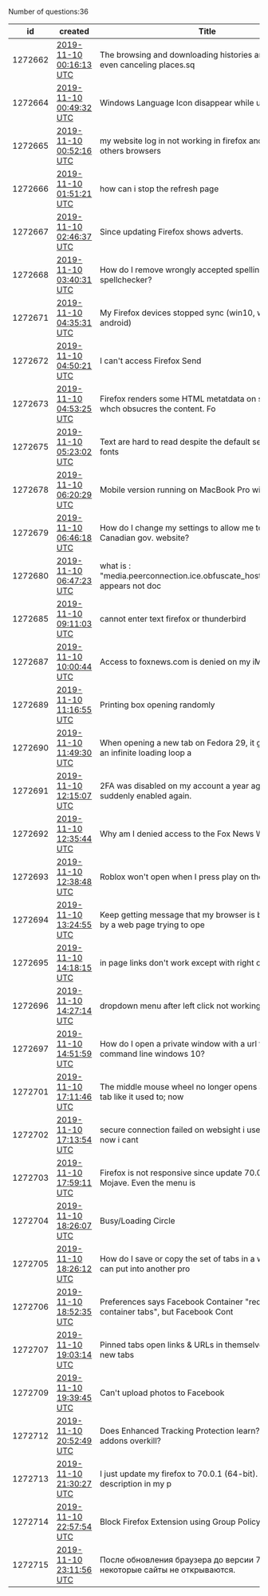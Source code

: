 Number of questions:36

id | created | Title | Content | Tags
--- | --- | --- | --- | ---
1272662 |[2019-11-10 00:16:13 UTC](https://support.mozilla.org/questions/1272662) |The browsing and downloading histories are not deleted, even canceling places.sq |<details><summary>The browsing and downloading histories are not deleted, even canceling places.sq</summary>Nella cronologia di download si sono accumulati molti dati che io voglio cancellare, ma questo non avviene, anche la cronologia di navigazione non si cancella. Ho provato a cancellare il file "places.sqlite", al riavvio di firefox le cronologie sono vuote, ma il problema rimane, ...</details> |[firefox-700](https://support.mozilla.org/en-US/questions/firefox?tagged=firefox-700);[other](https://support.mozilla.org/en-US/questions/firefox?tagged=other);[desktop](https://support.mozilla.org/en-US/questions/firefox?tagged=desktop);[windows-10](https://support.mozilla.org/en-US/questions/firefox?tagged=windows-10);
1272664 |[2019-11-10 00:49:32 UTC](https://support.mozilla.org/questions/1272664) |Windows Language Icon disappear while using Firefox |<details><summary>Windows Language Icon disappear while using Firefox</summary>Hi,I encounter very strange issue, While using Firefox The windows language icon in the taskbar disappear and i lose some language changing functions, when i minimize or close Firefox Everything works fine again.Thank you</details> |[other](https://support.mozilla.org/en-US/questions/firefox?tagged=other);[firefox-700](https://support.mozilla.org/en-US/questions/firefox?tagged=firefox-700);[firefox-7001](https://support.mozilla.org/en-US/questions/firefox?tagged=firefox-7001);[desktop](https://support.mozilla.org/en-US/questions/firefox?tagged=desktop);[windows-7](https://support.mozilla.org/en-US/questions/firefox?tagged=windows-7);
1272665 |[2019-11-10 00:52:16 UTC](https://support.mozilla.org/questions/1272665) |my website log in not working in firefox and working in others browsers |<details><summary>my website log in not working in firefox and working in others browsers</summary>i am unable to open my website dashboard in firefox and working fine in other browsers https://bestmotorcycleshelmet.com</details> |[other](https://support.mozilla.org/en-US/questions/firefox?tagged=other);[desktop](https://support.mozilla.org/en-US/questions/firefox?tagged=desktop);
1272666 |[2019-11-10 01:51:21 UTC](https://support.mozilla.org/questions/1272666) |how can i stop the refresh page |<details><summary>how can i stop the refresh page</summary>When i am reading a page suddenly reload !! so i have to wait 3-4 sec to get the page load. can i stop it ?</details> |[websites](https://support.mozilla.org/en-US/questions/firefox?tagged=websites);[firefox-700](https://support.mozilla.org/en-US/questions/firefox?tagged=firefox-700);[desktop](https://support.mozilla.org/en-US/questions/firefox?tagged=desktop);[windows-10](https://support.mozilla.org/en-US/questions/firefox?tagged=windows-10);
1272667 |[2019-11-10 02:46:37 UTC](https://support.mozilla.org/questions/1272667) |Since updating Firefox shows adverts. |<details><summary>Since updating Firefox shows adverts.</summary>Previously, there were just blank squares  The shield is showing next to the padlock.  I haven't consciously done anything to trigger this.</details> |[privacy-and-security_1](https://support.mozilla.org/en-US/questions/firefox?tagged=privacy-and-security_1);[firefox-700](https://support.mozilla.org/en-US/questions/firefox?tagged=firefox-700);[desktop](https://support.mozilla.org/en-US/questions/firefox?tagged=desktop);[windows-7](https://support.mozilla.org/en-US/questions/firefox?tagged=windows-7);
1272668 |[2019-11-10 03:40:31 UTC](https://support.mozilla.org/questions/1272668) |How do I remove wrongly accepted spellings from the spellchecker? |<details><summary>How do I remove wrongly accepted spellings from the spellchecker?</summary>The spellchecker has recently stopped highlighting 'teh' as a misspelling of 'the'.  I frequently make this and other typing errors when using the browser, because i have to look at the keyboard when typing quickly and rely on the spellcheck to highlight the times when my fingers...</details> |[firefox-700](https://support.mozilla.org/en-US/questions/firefox?tagged=firefox-700);[customize](https://support.mozilla.org/en-US/questions/firefox?tagged=customize);[desktop](https://support.mozilla.org/en-US/questions/firefox?tagged=desktop);[windows-10](https://support.mozilla.org/en-US/questions/firefox?tagged=windows-10);
1272671 |[2019-11-10 04:35:31 UTC](https://support.mozilla.org/questions/1272671) |My Firefox devices stopped sync (win10, win7, raspbian, android) |<details><summary>My Firefox devices stopped sync (win10, win7, raspbian, android)</summary>about:sync-log 1573387978968	Sync.LogManager	DEBUG	Flushing file log1573387978971	FirefoxAccounts	DEBUG	FxAccountsProfileClient: Requested profile1573387978971	FirefoxAccounts	DEBUG	getOAuthToken enter1573387978976	FirefoxAccounts	TRACE	getCachedToken returning cached token1...</details> |[firefox-700](https://support.mozilla.org/en-US/questions/firefox?tagged=firefox-700);[sync](https://support.mozilla.org/en-US/questions/firefox?tagged=sync);[desktop](https://support.mozilla.org/en-US/questions/firefox?tagged=desktop);[windows-10](https://support.mozilla.org/en-US/questions/firefox?tagged=windows-10);
1272672 |[2019-11-10 04:50:21 UTC](https://support.mozilla.org/questions/1272672) |I can't access Firefox Send |<details><summary>I can't access Firefox Send</summary>On 9//11/19 and 10/11/19 I tried to access Firefox Send, but simply get message 'Something Went Wrong'.I even changed my password but the same thing happened. Can anyone please help.I am using Windows 7 on a public computer.</details> |[firefox-660](https://support.mozilla.org/en-US/questions/firefox?tagged=firefox-660);[other](https://support.mozilla.org/en-US/questions/firefox?tagged=other);[desktop](https://support.mozilla.org/en-US/questions/firefox?tagged=desktop);[windows-7](https://support.mozilla.org/en-US/questions/firefox?tagged=windows-7);
1272673 |[2019-11-10 04:53:25 UTC](https://support.mozilla.org/questions/1272673) |Firefox renders some HTML metatdata on some pages, whch obsucres the content. Fo |<details><summary>Firefox renders some HTML metatdata on some pages, whch obsucres the content. Fo</summary>I think the question explains. See teh attached clip from a newspaper web site.</details> |[firefox-700](https://support.mozilla.org/en-US/questions/firefox?tagged=firefox-700);[desktop](https://support.mozilla.org/en-US/questions/firefox?tagged=desktop);[fix-problems](https://support.mozilla.org/en-US/questions/firefox?tagged=fix-problems);[windows-10](https://support.mozilla.org/en-US/questions/firefox?tagged=windows-10);
1272675 |[2019-11-10 05:23:02 UTC](https://support.mozilla.org/questions/1272675) |Text are hard to read despite the default settings on fonts |<details><summary>Text are hard to read despite the default settings on fonts</summary>I think ever since the latest updates, some websites displays a different font that are so hard to read even though my settings are at default (Times New Roman, 16 and have selected "Allow pages to choose their own fonts, instead of your selections above" on the Options). I have ...</details> |[firefox-700](https://support.mozilla.org/en-US/questions/firefox?tagged=firefox-700);[other](https://support.mozilla.org/en-US/questions/firefox?tagged=other);[desktop](https://support.mozilla.org/en-US/questions/firefox?tagged=desktop);[windows-10](https://support.mozilla.org/en-US/questions/firefox?tagged=windows-10);
1272678 |[2019-11-10 06:20:29 UTC](https://support.mozilla.org/questions/1272678) |Mobile version running on MacBook Pro with Catalina |<details><summary>Mobile version running on MacBook Pro with Catalina</summary>Recently updated to Catalina Os and now The interface is that of a mobile platform so none of the additional apps in Firefox work</details> |[other](https://support.mozilla.org/en-US/questions/firefox?tagged=other);[desktop](https://support.mozilla.org/en-US/questions/firefox?tagged=desktop);
1272679 |[2019-11-10 06:46:18 UTC](https://support.mozilla.org/questions/1272679) |How do I change my settings to allow me to get onto a Canadian gov. website? |<details><summary>How do I change my settings to allow me to get onto a Canadian gov. website?</summary>Hi, I recently have been unable to login anymore to a (Canadian) gov. website that I have regularly used. I've messed with settings & seem worse off now. I've also tried to ensure that Javascript is enabled but am still getting an error message that it's not. Currently I've messe...</details> |[privacy-and-security_1](https://support.mozilla.org/en-US/questions/firefox?tagged=privacy-and-security_1);[firefox-700](https://support.mozilla.org/en-US/questions/firefox?tagged=firefox-700);[firefox-7001](https://support.mozilla.org/en-US/questions/firefox?tagged=firefox-7001);[desktop](https://support.mozilla.org/en-US/questions/firefox?tagged=desktop);[mac-os](https://support.mozilla.org/en-US/questions/firefox?tagged=mac-os);
1272680 |[2019-11-10 06:47:23 UTC](https://support.mozilla.org/questions/1272680) |what is : "media.peerconnection.ice.obfuscate_host_addresses".It appears not doc |<details><summary>what is : "media.peerconnection.ice.obfuscate_host_addresses".It appears not doc</summary>In about:config "media.peerconnection.ice.obfuscate_host_addresses" doesn't appear to be documented. can anybody guide me on it's use or where to find documentation?  i'm interested in settings surrounding protecting ip/internal/address leakage. i don't have a vpn or proxy but ...</details> |[firefox-700](https://support.mozilla.org/en-US/questions/firefox?tagged=firefox-700);[customize](https://support.mozilla.org/en-US/questions/firefox?tagged=customize);[desktop](https://support.mozilla.org/en-US/questions/firefox?tagged=desktop);[windows-7](https://support.mozilla.org/en-US/questions/firefox?tagged=windows-7);[escalate](https://support.mozilla.org/en-US/questions/firefox?tagged=escalate);
1272685 |[2019-11-10 09:11:03 UTC](https://support.mozilla.org/questions/1272685) |cannot enter text firefox or thunderbird |<details><summary>cannot enter text firefox or thunderbird</summary>I cannot enter text or numbers, ANYTHING! on Firefox or Thunderbird!  All okay with Explorer and Chrome.  What happened?</details> |[other](https://support.mozilla.org/en-US/questions/firefox?tagged=other);[desktop](https://support.mozilla.org/en-US/questions/firefox?tagged=desktop);[windows-7](https://support.mozilla.org/en-US/questions/firefox?tagged=windows-7);[bug_1](https://support.mozilla.org/en-US/questions/firefox?tagged=bug_1);
1272687 |[2019-11-10 10:00:44 UTC](https://support.mozilla.org/questions/1272687) |Access to foxnews.com is denied on my iMac |<details><summary>Access to foxnews.com is denied on my iMac</summary>Can access on Safari but not on Firefox</details> |[firefox-700](https://support.mozilla.org/en-US/questions/firefox?tagged=firefox-700);[desktop](https://support.mozilla.org/en-US/questions/firefox?tagged=desktop);[fix-problems](https://support.mozilla.org/en-US/questions/firefox?tagged=fix-problems);[mac-os](https://support.mozilla.org/en-US/questions/firefox?tagged=mac-os);
1272689 |[2019-11-10 11:16:55 UTC](https://support.mozilla.org/questions/1272689) |Printing box opening randomly |<details><summary>Printing box opening randomly</summary>Anyone having an issue with Firefox opening the print dialogue box randomly?</details> |[firefox-700](https://support.mozilla.org/en-US/questions/firefox?tagged=firefox-700);[desktop](https://support.mozilla.org/en-US/questions/firefox?tagged=desktop);[fix-problems](https://support.mozilla.org/en-US/questions/firefox?tagged=fix-problems);[mac-os](https://support.mozilla.org/en-US/questions/firefox?tagged=mac-os);
1272690 |[2019-11-10 11:49:30 UTC](https://support.mozilla.org/questions/1272690) |When opening a new tab on Fedora 29, it gets stuck in an infinite loading loop a |<details><summary>When opening a new tab on Fedora 29, it gets stuck in an infinite loading loop a</summary>When opening a new tab and trying to navigate to a new site, the tab gets stuck and does not load  This occurs for both opening a new tab and navigating to another website, or by clicking a hyperlink on the current page. This happens about 50% of the time when I try to go to anot...</details> |[firefox-690](https://support.mozilla.org/en-US/questions/firefox?tagged=firefox-690);[tabs](https://support.mozilla.org/en-US/questions/firefox?tagged=tabs);[desktop](https://support.mozilla.org/en-US/questions/firefox?tagged=desktop);[firefox-6901](https://support.mozilla.org/en-US/questions/firefox?tagged=firefox-6901);[linux](https://support.mozilla.org/en-US/questions/firefox?tagged=linux);
1272691 |[2019-11-10 12:15:07 UTC](https://support.mozilla.org/questions/1272691) |2FA was disabled on my account a year ago, yet it's suddenly enabled again. |<details><summary>2FA was disabled on my account a year ago, yet it's suddenly enabled again.</summary>About a year ago (possibly longer), I distinctly remember Mozilla forcing 2FA for various things including sending emails to addons+amo@mozilla-community.org. I am 99% sure I carefully turned that trash off after my add-on thread, otherwise I'd have my recovery key on hand. Now, ...</details> |[privacy-and-security_1](https://support.mozilla.org/en-US/questions/firefox?tagged=privacy-and-security_1);[desktop](https://support.mozilla.org/en-US/questions/firefox?tagged=desktop);
1272692 |[2019-11-10 12:35:44 UTC](https://support.mozilla.org/questions/1272692) |Why am I denied access to the Fox News Website? |<details><summary>Why am I denied access to the Fox News Website?</summary>This is the message I getAccess DeniedYou don't have permission to access "http://www.foxnews.com/" on this server.Reference #18.2c781bb8.1573417368.15c1da03 I am running the version 70.0.1</details> |[websites](https://support.mozilla.org/en-US/questions/firefox?tagged=websites);[firefox-700](https://support.mozilla.org/en-US/questions/firefox?tagged=firefox-700);[desktop](https://support.mozilla.org/en-US/questions/firefox?tagged=desktop);[mac-os](https://support.mozilla.org/en-US/questions/firefox?tagged=mac-os);
1272693 |[2019-11-10 12:38:48 UTC](https://support.mozilla.org/questions/1272693) |Roblox won't open when I press play on the website. |<details><summary>Roblox won't open when I press play on the website.</summary>I have emailed Roblox Support and they told me to come here. Whenever I press play on the Roblox website, it says to download the game but I already have.I have good reason to believe this has something to do with Firefox opening the Roblox game because I can do it in any other...</details> |[firefox-700](https://support.mozilla.org/en-US/questions/firefox?tagged=firefox-700);[other](https://support.mozilla.org/en-US/questions/firefox?tagged=other);[desktop](https://support.mozilla.org/en-US/questions/firefox?tagged=desktop);[windows-10](https://support.mozilla.org/en-US/questions/firefox?tagged=windows-10);
1272694 |[2019-11-10 13:24:55 UTC](https://support.mozilla.org/questions/1272694) |Keep getting message that my browser is being slowed by a web page trying to ope |<details><summary>Keep getting message that my browser is being slowed by a web page trying to ope</summary>Then it asks me what I want to do.  I have deleted Firefox and started again but the problem comes back.</details> |[firefox-700](https://support.mozilla.org/en-US/questions/firefox?tagged=firefox-700);[firefox-7001](https://support.mozilla.org/en-US/questions/firefox?tagged=firefox-7001);[desktop](https://support.mozilla.org/en-US/questions/firefox?tagged=desktop);[fix-problems](https://support.mozilla.org/en-US/questions/firefox?tagged=fix-problems);[windows-10](https://support.mozilla.org/en-US/questions/firefox?tagged=windows-10);
1272695 |[2019-11-10 14:18:15 UTC](https://support.mozilla.org/questions/1272695) |in page links don't work except with right click |<details><summary>in page links don't work except with right click</summary>Since updating to v70.0.1 most in page links will not redirect UNLESS I right click on them and select Open in a New Tab. This behaviour didn't exist in previous versions. I removed an adblocker extension but no difference. I keep thinking someone how I got Explorer but with a Fi...</details> |[other](https://support.mozilla.org/en-US/questions/firefox?tagged=other);[firefox-700](https://support.mozilla.org/en-US/questions/firefox?tagged=firefox-700);[firefox-7001](https://support.mozilla.org/en-US/questions/firefox?tagged=firefox-7001);[desktop](https://support.mozilla.org/en-US/questions/firefox?tagged=desktop);[windows-10](https://support.mozilla.org/en-US/questions/firefox?tagged=windows-10);
1272696 |[2019-11-10 14:27:14 UTC](https://support.mozilla.org/questions/1272696) |dropdown menu after left click not working |<details><summary>dropdown menu after left click not working</summary>Left click on mouse will not activate drop-down menus. it appears but does not become active and disappears.  This happened recently after update.</details> |[firefox-700](https://support.mozilla.org/en-US/questions/firefox?tagged=firefox-700);[desktop](https://support.mozilla.org/en-US/questions/firefox?tagged=desktop);[fix-problems](https://support.mozilla.org/en-US/questions/firefox?tagged=fix-problems);[windows-10](https://support.mozilla.org/en-US/questions/firefox?tagged=windows-10);
1272697 |[2019-11-10 14:51:59 UTC](https://support.mozilla.org/questions/1272697) |How do I open a private window with a url from command line windows 10? |<details><summary>How do I open a private window with a url from command line windows 10?</summary>I've tried:"C:\Program Files\Mozilla Firefox\firefox.exe" -private google.com"C:\Program Files\Mozilla Firefox\firefox.exe" google.com -private"C:\Program Files\Mozilla Firefox\firefox.exe" -private-window google.com"C:\Program Files\Mozilla Firefox\firefox.exe" google.com -p...</details> |[firefox-700](https://support.mozilla.org/en-US/questions/firefox?tagged=firefox-700);[other](https://support.mozilla.org/en-US/questions/firefox?tagged=other);[desktop](https://support.mozilla.org/en-US/questions/firefox?tagged=desktop);[windows-10](https://support.mozilla.org/en-US/questions/firefox?tagged=windows-10);
1272701 |[2019-11-10 17:11:46 UTC](https://support.mozilla.org/questions/1272701) |The middle mouse wheel no longer opens a link in a new tab like it used to;  now |<details><summary>The middle mouse wheel no longer opens a link in a new tab like it used to;  now</summary>I used to be able to open a new tab by clicking on a link with my middle mouse wheel. Now, it displays what the system tray's TASK VIEW icon shows.</details> |[tabs](https://support.mozilla.org/en-US/questions/firefox?tagged=tabs);[firefox-700](https://support.mozilla.org/en-US/questions/firefox?tagged=firefox-700);[firefox-7001](https://support.mozilla.org/en-US/questions/firefox?tagged=firefox-7001);[desktop](https://support.mozilla.org/en-US/questions/firefox?tagged=desktop);
1272702 |[2019-11-10 17:13:54 UTC](https://support.mozilla.org/questions/1272702) |secure connection failed on websight i use all the time, now i cant |<details><summary>secure connection failed on websight i use all the time, now i cant</summary>i just want to access scarletsmods.com and i cant because is says secure connection failed. ive tried many different things from this sight but i cant access the web page. it is a secure page. i use it all the time.</details> |[firefox-700](https://support.mozilla.org/en-US/questions/firefox?tagged=firefox-700);[desktop](https://support.mozilla.org/en-US/questions/firefox?tagged=desktop);[fix-problems](https://support.mozilla.org/en-US/questions/firefox?tagged=fix-problems);[windows-10](https://support.mozilla.org/en-US/questions/firefox?tagged=windows-10);
1272703 |[2019-11-10 17:59:11 UTC](https://support.mozilla.org/questions/1272703) |Firefox is not responsive since update 70.0.1 on macOS Mojave. Even the menu is  |<details><summary>Firefox is not responsive since update 70.0.1 on macOS Mojave. Even the menu is </summary>Since I moved to 70.0.1, none of the webpages open, even the menu on the top right corner is not opening. Rolled back to 69.0.3 and it works smoothly.</details> |[desktop](https://support.mozilla.org/en-US/questions/firefox?tagged=desktop);[fix-problems](https://support.mozilla.org/en-US/questions/firefox?tagged=fix-problems);
1272704 |[2019-11-10 18:26:07 UTC](https://support.mozilla.org/questions/1272704) |Busy/Loading Circle |<details><summary>Busy/Loading Circle</summary>At least 3-4 times a day I get what I call a busy/loading circle. I cannot refresh it or otherwise stop it, the only option is to close that tab, open a new one, and manually go back to where I was. Running Windows 10 64 bit 1903 with Firefox 70.0.1. It's been happening ever sinc...</details> |[firefox-700](https://support.mozilla.org/en-US/questions/firefox?tagged=firefox-700);[desktop](https://support.mozilla.org/en-US/questions/firefox?tagged=desktop);[fix-problems](https://support.mozilla.org/en-US/questions/firefox?tagged=fix-problems);[windows-10](https://support.mozilla.org/en-US/questions/firefox?tagged=windows-10);
1272705 |[2019-11-10 18:26:12 UTC](https://support.mozilla.org/questions/1272705) |How do I save or copy the set of tabs in a window, so I can put into another pro |<details><summary>How do I save or copy the set of tabs in a window, so I can put into another pro</summary>I have 3 profiles, depending on what I'm using Firefox for.  Somehow I inadvertently closed a window with a bunch of tabs (even though I have closing warning on.  I have an earlier version of this window in another proile.  How do I save or copy the set of tabs in a window, so I ...</details> |[firefox-690](https://support.mozilla.org/en-US/questions/firefox?tagged=firefox-690);[tabs](https://support.mozilla.org/en-US/questions/firefox?tagged=tabs);[desktop](https://support.mozilla.org/en-US/questions/firefox?tagged=desktop);[mac-os](https://support.mozilla.org/en-US/questions/firefox?tagged=mac-os);
1272706 |[2019-11-10 18:52:35 UTC](https://support.mozilla.org/questions/1272706) |Preferences says Facebook Container "requires container tabs", but Facebook Cont |<details><summary>Preferences says Facebook Container "requires container tabs", but Facebook Cont</summary>General Preferences seems to believe that I don't have container tabs enabled. It says that Facebook Container "requires container tabs" and suggests I disable it. (See first image). However, the add-on seems to be working - the tab has a black underline (see second image)I only...</details> |[firefox-680](https://support.mozilla.org/en-US/questions/firefox?tagged=firefox-680);[customize](https://support.mozilla.org/en-US/questions/firefox?tagged=customize);[desktop](https://support.mozilla.org/en-US/questions/firefox?tagged=desktop);
1272707 |[2019-11-10 19:03:14 UTC](https://support.mozilla.org/questions/1272707) |Pinned tabs open links & URLs in themselves, but not in new tabs |<details><summary>Pinned tabs open links & URLs in themselves, but not in new tabs</summary>It's officially described here https://support.mozilla.org/en-US/kb/pinned-tabs-keep-favorite-websites-open that "Links to other websites open in a new tab so that your Pinned Tab doesn't change." But this is just not the case for me. The content of my pinned keeps changing becau...</details> |[tabs](https://support.mozilla.org/en-US/questions/firefox?tagged=tabs);[firefox-700](https://support.mozilla.org/en-US/questions/firefox?tagged=firefox-700);[desktop](https://support.mozilla.org/en-US/questions/firefox?tagged=desktop);[windows-10](https://support.mozilla.org/en-US/questions/firefox?tagged=windows-10);
1272709 |[2019-11-10 19:39:45 UTC](https://support.mozilla.org/questions/1272709) |Can't upload photos to Facebook |<details><summary>Can't upload photos to Facebook</summary>As of the recent Firefox update 67, we've been unable to upload photos to the Facebook Marketplace, with the photos just showing the blank wheel, and nothing actually happening, no upload progress being made, etc.In addition, we're also unable to edit posts that have already bee...</details> |[websites](https://support.mozilla.org/en-US/questions/firefox?tagged=websites);[firefox-700](https://support.mozilla.org/en-US/questions/firefox?tagged=firefox-700);[firefox-7001](https://support.mozilla.org/en-US/questions/firefox?tagged=firefox-7001);[desktop](https://support.mozilla.org/en-US/questions/firefox?tagged=desktop);[windows-10](https://support.mozilla.org/en-US/questions/firefox?tagged=windows-10);
1272712 |[2019-11-10 20:52:49 UTC](https://support.mozilla.org/questions/1272712) |Does Enhanced Tracking Protection learn?  Also are my addons overkill? |<details><summary>Does Enhanced Tracking Protection learn?  Also are my addons overkill?</summary>This is just something that I want to learn about.  Since Firefox's Enhanced Tracking Protection is based on lists from Disconnect as I've read, does that mean that when Disconnect updates, so to does ETP?  Or does ETP slowly learn over time about new trackers and block those (li...</details> |[privacy-and-security_1](https://support.mozilla.org/en-US/questions/firefox?tagged=privacy-and-security_1);[firefox-700](https://support.mozilla.org/en-US/questions/firefox?tagged=firefox-700);[desktop](https://support.mozilla.org/en-US/questions/firefox?tagged=desktop);[windows-10](https://support.mozilla.org/en-US/questions/firefox?tagged=windows-10);
1272713 |[2019-11-10 21:30:27 UTC](https://support.mozilla.org/questions/1272713) |I just update my firefox to 70.0.1 (64-bit). But all details description in my p |<details><summary>I just update my firefox to 70.0.1 (64-bit). But all details description in my p</summary>I just update my firefox to 70.0.1 (64-bit). But all details description in my previously gone. How to get my description back ? Because some of my password and notes store in bookmark in my previous firefox.Need help. Thanks.</details> |[bookmarks](https://support.mozilla.org/en-US/questions/firefox?tagged=bookmarks);[firefox-700](https://support.mozilla.org/en-US/questions/firefox?tagged=firefox-700);[desktop](https://support.mozilla.org/en-US/questions/firefox?tagged=desktop);[windows-10](https://support.mozilla.org/en-US/questions/firefox?tagged=windows-10);
1272714 |[2019-11-10 22:57:54 UTC](https://support.mozilla.org/questions/1272714) |Block  Firefox Extension using Group Policy |<details><summary>Block  Firefox Extension using Group Policy</summary>Good afternoon. How can I block extensions through firefox for group policies</details> |[other](https://support.mozilla.org/en-US/questions/firefox?tagged=other);[desktop](https://support.mozilla.org/en-US/questions/firefox?tagged=desktop);[windows-10](https://support.mozilla.org/en-US/questions/firefox?tagged=windows-10);
1272715 |[2019-11-10 23:11:56 UTC](https://support.mozilla.org/questions/1272715) |После обновления браузера до версии 70.0.1 некоторые сайты не открываются. |<details><summary>После обновления браузера до версии 70.0.1 некоторые сайты не открываются.</summary>Здравствуйте! После обновления браузера до версии 70.0.1 некоторые сайты не открываются, надо очистить Cookies. Возможно ли добавить функцию очистки Cookies при закрытии Firefox для указанных мной сайтов, а не только для всех сайтов?</details> |[firefox-700](https://support.mozilla.org/en-US/questions/firefox?tagged=firefox-700);[cookies](https://support.mozilla.org/en-US/questions/firefox?tagged=cookies);[desktop](https://support.mozilla.org/en-US/questions/firefox?tagged=desktop);[windows-81](https://support.mozilla.org/en-US/questions/firefox?tagged=windows-81);
